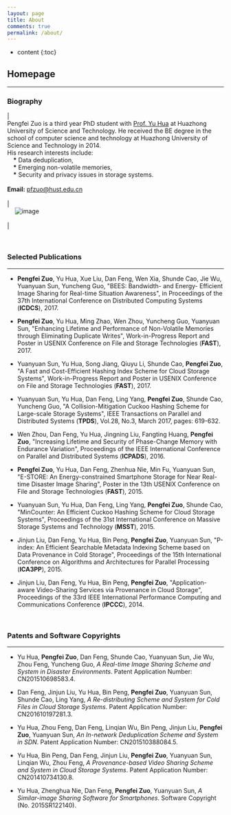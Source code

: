 ```yaml
---
layout: page
title: About
comments: true
permalink: /about/
---
```


* content
{:toc}

## Homepage

---
 

### Biography

 
| <br> Pengfei Zuo is a third year PhD student with [Prof. Yu Hua](http://stlab.wnlo.hust.edu.cn/csyhua/) at Huazhong <br>University of Science and Technology. He received the BE degree in the <br>school of computer science and technology at Huazhong University of<br> Science and Technology in 2014. <br>His research interests include: <br> &emsp;**\*** Data deduplication, <br> &emsp;**\*** Emerging non-volatile memories, <br>&emsp;**\*** Security and privacy issues in storage systems. <br> <br> **Email:** pfzuo@hust.edu.cn  <br> <br>  | <br> &emsp; ![image](https://pfzuo.github.io/images/zuo.jpg) <br> <br> |

<br> 

### Selected Publications

---

* **Pengfei Zuo**, Yu Hua, Xue Liu, Dan Feng, Wen Xia, Shunde Cao, Jie Wu, Yuanyuan Sun, Yuncheng Guo, "BEES: Bandwidth- and Energy- Efficient Image Sharing for Real-time Situation Awareness", in Proceedings of the 37th International Conference on Distributed Computing Systems (**ICDCS**), 2017.

* **Pengfei Zuo**, Yu Hua, Ming Zhao, Wen Zhou, Yuncheng Guo, Yuanyuan Sun, "Enhancing Lifetime and Performance of Non-Volatile Memories through Eliminating Duplicate Writes", Work-in-Progress Report and Poster in USENIX Conference on File and Storage Technologies (**FAST**), 2017.

* Yuanyuan Sun, Yu Hua, Song Jiang, Qiuyu Li, Shunde Cao, **Pengfei Zuo**, "A Fast and Cost-Efficient Hashing Index Scheme for Cloud Storage Systems",  Work-in-Progress Report and Poster in USENIX Conference on File and Storage Technologies (**FAST**), 2017.

* Yuanyuan Sun, Yu Hua, Dan Feng, Ling Yang, **Pengfei Zuo**, Shunde Cao, Yuncheng Guo, "A Collision-Mitigation Cuckoo Hashing Scheme for Large-scale Storage Systems", IEEE Transactions on Parallel and Distributed Systems (**TPDS**), Vol.28, No.3, March 2017, pages: 619-632.

* Wen Zhou, Dan Feng, Yu Hua, Jingning Liu, Fangting Huang, **Pengfei Zuo**, "Increasing Lifetime and Security of Phase-Change Memory with Endurance Variation", Proceedings of the IEEE International Conference on Parallel and Distributed Systems (**ICPADS**), 2016.

* **Pengfei Zuo**, Yu Hua, Dan Feng, Zhenhua Nie, Min Fu, Yuanyuan Sun, "E-STORE: An Energy-constrained Smartphone Storage for Near Real-time Disaster Image Sharing", Poster in the 13th USENIX Conference on File and Storage Technologies (**FAST**), 2015.

* Yuanyuan Sun, Yu Hua, Dan Feng, Ling Yang, **Pengfei Zuo**, Shunde Cao, "MinCounter: An Efficient Cuckoo Hashing Scheme for Cloud Storage Systems", Proceedings of the 31st International Conference on Massive Storage Systems and Technology (**MSST**), 2015.

* Jinjun Liu, Dan Feng, Yu Hua, Bin Peng, **Pengfei Zuo**, Yuanyuan Sun, "P-index: An Efficient Searchable Metadata Indexing Scheme based on Data Provenance in Cold Storage", Proceedings of the 15th International Conference on Algorithms and Architectures for Parallel Processing (**ICA3PP**), 2015.

* Jinjun Liu, Dan Feng, Yu Hua, Bin Peng, **Pengfei Zuo**, "Application-aware Video-Sharing Services via Provenance in Cloud Storage", Proceedings of the 33rd IEEE International Performance Computing and Communications Conference (**IPCCC**), 2014.



<br> 

### Patents and Software Copyrights

---

* Yu Hua, **Pengfei Zuo**, Dan Feng, Shunde Cao, Yuanyuan Sun, Jie Wu, Zhou Feng, Yuncheng Guo, *A Real-time Image Sharing Scheme and System in Disaster Environments*. Patent Application Number: CN201510698583.4. 

* Dan Feng, Jinjun Liu, Yu Hua, Bin Peng, **Pengfei Zuo**, Yuanyuan Sun, Shunde Cao, Ling Yang, *A Re-distributing Scheme and System for Cold Files in Cloud Storage Systems*. Patent Application Number: CN201610197281.3. 

* Yu Hua, Zhou Feng, Dan Feng, Linqian Wu, Bin Peng, Jinjun Liu, **Pengfei Zuo**, Yuanyuan Sun, *An In-network Deduplication Scheme and System in SDN*. Patent Application Number: CN201510388084.5. 

* Yu Hua, Bin Peng, Dan Feng, Jinjun Liu, **Pengfei Zuo**, Yuanyuan Sun, Linqian Wu, Zhou Feng, *A Provenance-based Video Sharing Scheme and System in Cloud Storage Systems*. Patent Application Number: CN201410734130.8. 

* Yu Hua, Zhenghua Nie, Dan Feng, **Pengfei Zuo**, Yuanyuan Sun, *A Similar-image Sharing Software for Smartphones*. Software Copyright (No. 2015SR122140).

<br> 

